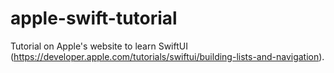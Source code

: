 # apple-swift-tutorial
Tutorial on Apple's website to learn SwiftUI (https://developer.apple.com/tutorials/swiftui/building-lists-and-navigation).

